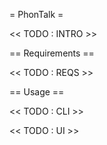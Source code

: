 = PhonTalk =

<< TODO : INTRO >>

== Requirements ==

<< TODO : REQS >>

== Usage ==

<< TODO : CLI >>

<< TODO : UI >>


